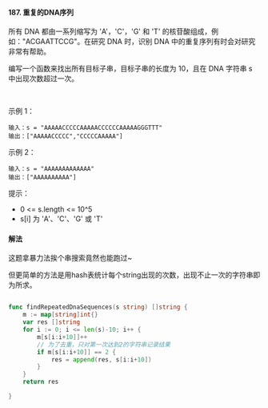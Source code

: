#### 187. 重复的DNA序列
所有 DNA 都由一系列缩写为 'A'，'C'，'G' 和 'T' 的核苷酸组成，例如："ACGAATTCCG"。在研究 DNA 时，识别 DNA 中的重复序列有时会对研究非常有帮助。

编写一个函数来找出所有目标子串，目标子串的长度为 10，且在 DNA 字符串 s 中出现次数超过一次。

 

示例 1：
```
输入：s = "AAAAACCCCCAAAAACCCCCCAAAAAGGGTTT"
输出：["AAAAACCCCC","CCCCCAAAAA"]
```
示例 2：
```
输入：s = "AAAAAAAAAAAAA"
输出：["AAAAAAAAAA"]
```

提示：

- 0 <= s.length <= 10^5
- s[i] 为 'A'、'C'、'G' 或 'T'

#### 解法
这题拿暴力法挨个串搜索竟然也能跑过~

但更简单的方法是用hash表统计每个string出现的次数，出现不止一次的字符串即为所求。
```go

func findRepeatedDnaSequences(s string) []string {
    m := map[string]int{}
    var res []string
    for i := 0; i <= len(s)-10; i++ {
        m[s[i:i+10]]++
        // 为了去重，只对第一次达到2的字符串记录结果
        if m[s[i:i+10]] == 2 {
            res = append(res, s[i:i+10])
        }
    }
    return res 

}
```